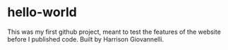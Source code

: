 # hello-world
This was my first github project, meant to test the features of the website before I published code. Built by Harrison Giovannelli.
